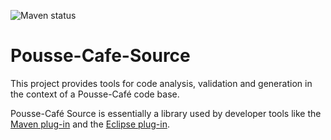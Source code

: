 ![Maven status](https://maven-badges.herokuapp.com/maven-central/org.pousse-cafe-framework/pousse-cafe-source/badge.svg)

# Pousse-Cafe-Source

This project provides tools for code analysis, validation and generation in the context of a Pousse-Café code base.

Pousse-Café Source is essentially a library used by developer tools like the
[Maven plug-in](https://github.com/pousse-cafe/pousse-cafe-maven-plugin) and the
[Eclipse plug-in](https://github.com/pousse-cafe/pousse-cafe-eclipse-plugin).
